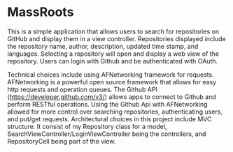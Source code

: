 # MassRoots

This is a simple application that allows users to search for repositories on GitHub and display them in a view controller.  Repositories displayed include the repository name, author, description, updated time stamp, and languages. Selecting a repository will open and display a web view of the repository. Users can login with Github and be authenticated with OAuth. 

Technical choices include using AFNetworking framework for requests.  AFNetworking is a powerful open source framework that allows for easy http requests and operation queues. The Github API (https://developer.github.com/v3/) allows apps to connect to Github and perform RESTful operations. Using the Github Api with AFNetworking allowed for more control over searching repositories, authenticating users, and put/get requests.  Architectural choices in this project include MVC structure.  It consist of my Repository class for a model, SearchViewController/LoginViewController being the controllers, and RepositoryCell being part of the view.
